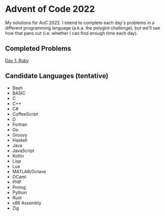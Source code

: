 # Advent of Code 2022

My solutions for AoC 2022. I intend to complete each day's problems in a different programming language (a.k.a. the
polyglot challenge), but we'll see how that pans out (i.e. whether I can find enough time each day).

## Completed Problems

[Day 1: Ruby](./day1_ruby)

## Candidate Languages (tentative)

- Bash
- BASIC
- C
- C++
- C#
- CoffeeScript
- D
- Fortran
- Go
- Groovy
- Haskell
- Java
- JavaScript
- Kotlin
- Lisp
- Lua
- MATLAB/Octave
- OCaml
- PHP
- Prolog
- Python
- Rust
- x86 Assembly
- Zig
